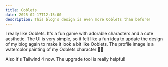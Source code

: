 ```yaml
---
title: Ooblets
date: 2025-02-17T12:15:00
description: This blog's design is even more Ooblets than before!
---
```


I really like Ooblets. It's a fun game with adorable characters and a cute aesthetic. The UI is very simple, so it felt like a fun idea to update the design of my blog again to make it look a bit like Ooblets. The profile image is a watercolor painting of my Ooblets character 🌈✨

Also it's Tailwind 4 now. The upgrade tool is really helpful!
